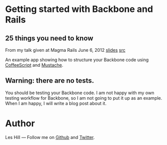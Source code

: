 # Getting started with Backbone and Rails

## 25 things you need to know

From my talk given at Magma Rails June 6, 2012 [slides](http://blog.leshill.org/backbone_and_rails_magma) [src](https://github.com/leshill/backbone_and_rails_magma)

An example app showing how to structure your Backbone code using [CoffeeScript](http://coffeescript.org) and [Mustache](http://mustache.github.com/).

## Warning: there are no tests.

You should be testing your Backbone code. I am not happy with my own testing
workflow for Backbone, so I am not going to put it up as an example. When I am
happy, I will write a blog post about it.

# Author

Les Hill &mdash; Follow me on [Github](https://github.com/leshill) and [Twitter](https://twitter.com/leshill).
